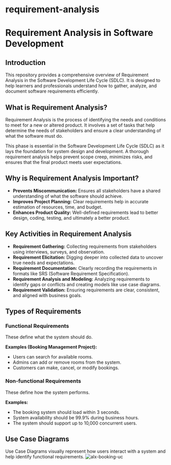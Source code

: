 # requirement-analysis

# Requirement Analysis in Software Development

## Introduction
This repository provides a comprehensive overview of Requirement Analysis in the Software Development Life Cycle (SDLC). It is designed to help learners and professionals understand how to gather, analyze, and document software requirements efficiently.

## What is Requirement Analysis?

Requirement Analysis is the process of identifying the needs and conditions to meet for a new or altered product. It involves a set of tasks that help determine the needs of stakeholders and ensure a clear understanding of what the software must do.

This phase is essential in the Software Development Life Cycle (SDLC) as it lays the foundation for system design and development. A thorough requirement analysis helps prevent scope creep, minimizes risks, and ensures that the final product meets user expectations.

## Why is Requirement Analysis Important?

- **Prevents Miscommunication:** Ensures all stakeholders have a shared understanding of what the software should achieve.
- **Improves Project Planning:** Clear requirements help in accurate estimation of resources, time, and budget.
- **Enhances Product Quality:** Well-defined requirements lead to better design, coding, testing, and ultimately a better product.

## Key Activities in Requirement Analysis

- **Requirement Gathering:** Collecting requirements from stakeholders using interviews, surveys, and observation.
- **Requirement Elicitation:** Digging deeper into collected data to uncover true needs and expectations.
- **Requirement Documentation:** Clearly recording the requirements in formats like SRS (Software Requirement Specification).
- **Requirement Analysis and Modeling:** Analyzing requirements to identify gaps or conflicts and creating models like use case diagrams.
- **Requirement Validation:** Ensuring requirements are clear, consistent, and aligned with business goals.

## Types of Requirements

### Functional Requirements
These define what the system should do.

**Examples (Booking Management Project):**
- Users can search for available rooms.
- Admins can add or remove rooms from the system.
- Customers can make, cancel, or modify bookings.

### Non-functional Requirements
These define how the system performs.

**Examples:**
- The booking system should load within 3 seconds.
- System availability should be 99.9% during business hours.
- The system should support up to 10,000 concurrent users.


## Use Case Diagrams

Use Case Diagrams visually represent how users interact with a system and help identify functional requirements.
![alx-booking-uc](https://github.com/user-attachments/assets/b903a307-31f2-41f4-82ea-5cf066fdb7ca)

